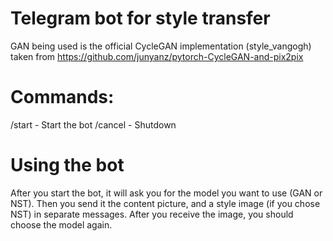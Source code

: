 # Telegram bot for style transfer
GAN being used is the official CycleGAN implementation (style_vangogh) taken from https://github.com/junyanz/pytorch-CycleGAN-and-pix2pix
# Commands:
/start - Start the bot
/cancel - Shutdown
# Using the bot
After you start the bot, it will ask you for the model you want to use (GAN or NST).
Then you send it the content picture, and a style image (if you chose NST) in separate messages.
After you receive the image, you should choose the model again.

